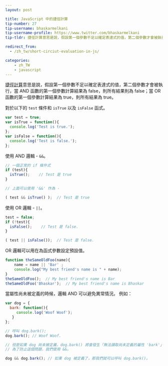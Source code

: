 ```yaml
---
layout: post

title: JavaScript 中的捷徑計算
tip-number: 27
tip-username: bhaskarmelkani
tip-username-profile: https://www.twitter.com/bhaskarmelkani
tip-tldr: 捷徑計算意思是說，假設第一個參數不足以確定表達式的值，第二個參數才會被執行，當 AND 函數的第一個參數計算結果為 false，則所有結果則為 false；當 OR 函數的第一個參數計算結果為 true，則所有結果為 true。

redirect_from:
  - /zh_tw/short-circiut-evaluation-in-js/

categories:
    - zh_TW
    - javascript
---
```


[捷徑計算](https://en.wikipedia.org/wiki/Short-circuit_evaluation)意思是說，假設第一個參數不足以確定表達式的值，第二個參數才會被執行，當 AND 函數的第一個參數計算結果為 false，則所有結果則為 false；當 OR 函數的第一個參數計算結果為 true，則所有結果為 true。

對於以下的 `test` 條件和 `isTrue` 以及 `isFalse` 函式。

```js
var test = true;
var isTrue = function(){
  console.log('Test is true.');
};
var isFalse = function(){
  console.log('Test is false.');
};

```
使用 AND 邏輯 - `&&`。

```js
// 一個正常的 if 條件式
if (test){
  isTrue();    // Test 是 true
}

// 上面可以使用 '&&' 作為 -

( test && isTrue() );  // Test 是 true
```
使用 OR 邏輯 - `||`。

```js
test = false;
if (!test){
  isFalse();    // Test 是 false.
}

( test || isFalse());  // Test 是 false.
```
OR 邏輯可以用在為函式參數設定預設值。

```js
function theSameOldFoo(name){
    name = name || 'Bar' ;
    console.log("My best friend's name is " + name);
}
theSameOldFoo();  // My best friend's name is Bar
theSameOldFoo('Bhaskar');  // My best friend's name is Bhaskar
```
當屬性尚未被定義的時候，邏輯 AND 可以避免異常情況。
例如：

```js
var dog = {
  bark: function(){
     console.log('Woof Woof');
   }
};

// 呼叫 dog.bark();
dog.bark(); // Woof Woof.

// 但是如果 dog 尚未被定義，dog.bark() 將會發生「無法讀取尚未定義的屬性 'bark'」的錯誤。
// 為了防止這個問題，我們使用 &&。

dog && dog.bark(); // 如果 dog 被定義了，那我們就可以呼叫 dog.bark()。

```
